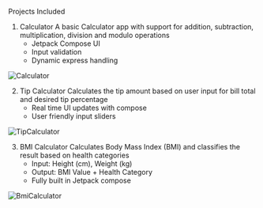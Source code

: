 Projects Included

1. Calculator
   A basic Calculator app with support for addition, subtraction, multiplication, division and modulo operations
   - Jetpack Compose UI
   - Input validation
   - Dynamic express handling

![Calculator](https://github.com/user-attachments/assets/70649216-1b60-49e8-8800-e0a3dc82ec13)



2. Tip Calculator
   Calculates the tip amount based on user input for bill total and desired tip percentage
   - Real time UI updates with compose
   - User friendly input sliders

![TipCalculator](https://github.com/user-attachments/assets/17c445bb-3514-4ee6-854b-9885af01077d)

3. BMI Calculator
   Calculates Body Mass Index (BMI) and classifies the result based on health categories
   - Input: Height (cm), Weight (kg)
   - Output: BMI Value + Health Category
   - Fully built in Jetpack compose

![BmiCalculator](https://github.com/user-attachments/assets/4bd04ffb-40a0-4d10-8a2f-a53a51a588cf)
